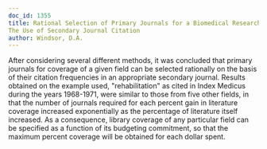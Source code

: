 ```yaml
---
doc_id: 1355
title: Rational Selection of Primary Journals for a Biomedical Research Library:
The Use of Secondary Journal Citation
author: Windsor, D.A.
---
```


After considering several different methods, it was concluded that primary
journals for coverage of a given field can be selected rationally on the basis 
of their citation frequencies in an appropriate secondary journal.  Results
obtained on the example used, "rehabilitation" as cited in Index Medicus during 
the years 1968-1971, were similar to those from five other fields, in that the 
number of journals required for each percent gain in literature coverage 
increased exponentially as the percentage of literature itself increased.  As 
a consequence, library coverage of any particular field can be specified as a 
function of its budgeting commitment, so that the maximum percent
coverage will be obtained for each dollar spent.